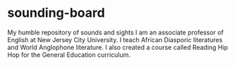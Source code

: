 # sounding-board
My humble repository of sounds and sights
I am an associate professor of English at New Jersey City University. I teach African Diasporic literatures and World Anglophone literature. I also created a course called Reading Hip Hop for the General Education curriculum. 
